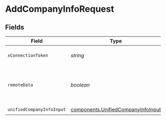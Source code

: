 # AddCompanyInfoRequest


## Fields

| Field                                                                                    | Type                                                                                     | Required                                                                                 | Description                                                                              |
| ---------------------------------------------------------------------------------------- | ---------------------------------------------------------------------------------------- | ---------------------------------------------------------------------------------------- | ---------------------------------------------------------------------------------------- |
| `xConnectionToken`                                                                       | *string*                                                                                 | :heavy_check_mark:                                                                       | The connection token                                                                     |
| `remoteData`                                                                             | *boolean*                                                                                | :heavy_minus_sign:                                                                       | Set to true to include data from the original Accounting software.                       |
| `unifiedCompanyInfoInput`                                                                | [components.UnifiedCompanyInfoInput](../../models/components/unifiedcompanyinfoinput.md) | :heavy_check_mark:                                                                       | N/A                                                                                      |